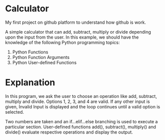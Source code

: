 # Calculator
My first project on github platform to understand how github is work.

A simple calculator that can add, subtract, multiply or divide depending upon the input from the user.
In this example, we should have the knowledge of the following Python programming topics:

1.  Python Functions
2.  Python Function Arguments
3.  Python User-defined Functions

# Explanation
In this program, we ask the user to choose an operation like add, subtract, multiply and divide. Options 1, 2, 3, and 4 are valid. If any other input is given, Invalid Input is displayed and the loop continues until a valid option is selected.

Two numbers are taken and an if...elif...else branching is used to execute a particular section. User-defined functions add(), subtract(), multiply() and divide() evaluate respective operations and display the output.
